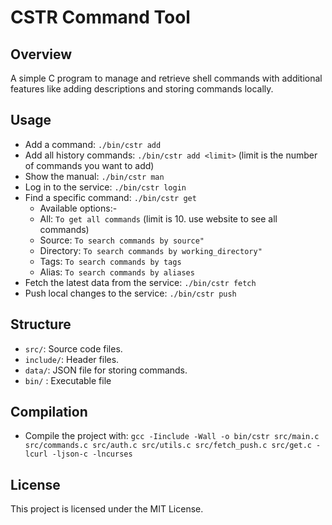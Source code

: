 # CSTR Command Tool

## Overview

A simple C program to manage and retrieve shell commands with additional features like adding descriptions and storing commands locally.

## Usage

- Add a command: `./bin/cstr add`
- Add all history commands: `./bin/cstr add <limit>` (limit is the number of commands you want to add)
- Show the manual: `./bin/cstr man`
- Log in to the service: `./bin/cstr login`
- Find a specific command: `./bin/cstr get`
  - Available options:-
  - All: `To get all commands` (limit is 10. use website to see all commands)
  - Source: `To search commands by source"`
  - Directory: `To search commands by working_directory"`
  - Tags: `To search commands by tags`
  - Alias: `To search commands by aliases`
- Fetch the latest data from the service: `./bin/cstr fetch`
- Push local changes to the service: `./bin/cstr push`

## Structure

- `src/`: Source code files.
- `include/`: Header files.
- `data/`: JSON file for storing commands.
- `bin/` : Executable file

## Compilation

- Compile the project with: `gcc -Iinclude -Wall -o bin/cstr src/main.c src/commands.c src/auth.c src/utils.c src/fetch_push.c src/get.c -lcurl -ljson-c -lncurses`

## License

This project is licensed under the MIT License.
